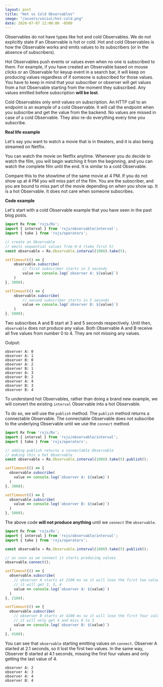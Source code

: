 ```yaml
---
layout: post
title: "Hot vs Cold Observables"
image: "/assets/social/hot-cold.png"
date: 2020-07-07 12:00:00 -0500
---
```


Observables do not have types like hot and cold Observables. We do not explicitly state if an Observable is hot or cold. Hot and cold Observables is how the Observable works and emits values to its subscribers (or in the absence of subscribers).

Hot Observables push events or values even when no one is subscribed to them. For example, if you have created an Observable based on mouse clicks or an Observable for keyup event in a search bar, it will keep on producing values regardless of if someone is subscribed for those values. You have to keep in mind that your subscriber or observer will get values from a hot Observable starting from the moment they subscribed. Any values emitted before subscription **will be lost**.

Cold Observables only emit values on subscription. An HTTP call to an endpoint is an example of a cold Observable. It will call the endpoint when you subscribe and get the value from the backend. No values are missed in case of a cold Observable. They also re-do everything every time you subscribe.

**Real life example**

Let's say you want to watch a movie that is in theaters, and it is also being streamed on Netflix.

You can watch the movie on Netflix anytime. Whenever you do decide to watch the film, you will begin watching it from the beginning, and you can watch the complete film until the end. It is similar to a cold Observable.

Compare this to the showtime of the same movie at 4 PM. If you do not show up at 4 PM you will miss part of the film. You are the subscriber, and you are bound to miss part of the movie depending on when you show up. It is a hot Observable. It does not care when someone subscribes.

**Code example**

Let's start with a cold Observable example that you have seen in the past blog posts.

```javascript
import Rx from 'rxjs/Rx';
import { interval } from 'rxjs/observable/interval';
import { take } from 'rxjs/operators';

// create an Observable
// emits sequential values from 0-4 (take first 5)
const observable = Rx.Observable.interval(1000).take(5);

setTimeout(() => {
    observable.subscribe(
        // first subscriber starts in 3 seconds
        value => console.log(`observer A: ${value}`)
    )
}, 3000);

setTimeout(() => {
    observable.subscribe(
        // second subscriber starts in 5 seconds
        value => console.log(`observer B: ${value}`)
    )
}, 5000);
```

Two subscribes A and B start at 3 and 5 seconds respectively. Until then, `observable` does not produce any value. Both Observable A and B receive all five values from number 0 to 4. They are not missing any values.

Output:

```console
observer A: 0
observer A: 1
observer B: 0
observer A: 2
observer B: 1
observer A: 3
observer B: 2
observer A: 4
observer B: 3
observer B: 4
```

To understand hot Observables, rather than doing a brand new example, we will convert the existing `interval` Observable into a hot Observable.

To do so, we will use the `publish` method. The `publish` method returns a connectable Observable. The connectable Observable does not subscribe to the underlying Observable until we use the `connect` method.

```javascript
import Rx from 'rxjs/Rx';
import { interval } from 'rxjs/observable/interval';
import { take } from 'rxjs/operators';

// adding publish returns a connectable Observable
// making this a hot Observable
const observable = Rx.Observable.interval(1000).take(5).publish();

setTimeout(() => {
  observable.subscribe(
    value => console.log(`observer A: ${value}`)
  )
}, 3000);

setTimeout(() => {
  observable.subscribe(
    value => console.log(`observer B: ${value}`)
  )
}, 5000);
```

The above code **will not produce anything** until we `connect` the `observable`.

```javascript
import Rx from 'rxjs/Rx';
import { interval } from 'rxjs/observable/interval';
import { take } from 'rxjs/operators';

const observable = Rx.Observable.interval(1000).take(5).publish();

// as soon as we connect it starts producing values
observable.connect();

setTimeout(() => {
  observable.subscribe(
    // observer A starts at 2100 ms so it will lose the first two values
    // it will get 2, 3, 4
    value => console.log(`observer A: ${value}`)
  )
}, 2100);

setTimeout(() => {
  observable.subscribe(
    // observer B starts at 4100 ms so it will lose the first four values
    // it will only get 4 and miss 0 to 3
    value => console.log(`observer B: ${value}`)
  )
}, 4100);
```

You can see that `observable` starting emitting values on `connect`. Observer A started at 2.1 seconds, so it lost the first two values. In the same way, Observer B started at 4.1 seconds, missing the first four values and only getting the last value of 4.

```console
observer A: 2
observer A: 3
observer A: 4
observer B: 4
```
